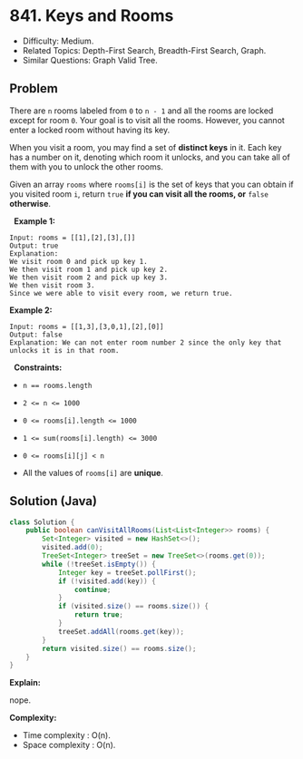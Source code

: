 # 841. Keys and Rooms

- Difficulty: Medium.
- Related Topics: Depth-First Search, Breadth-First Search, Graph.
- Similar Questions: Graph Valid Tree.

## Problem

There are ```n``` rooms labeled from ```0``` to ```n - 1``` and all the rooms are locked except for room ```0```. Your goal is to visit all the rooms. However, you cannot enter a locked room without having its key.

When you visit a room, you may find a set of **distinct keys** in it. Each key has a number on it, denoting which room it unlocks, and you can take all of them with you to unlock the other rooms.

Given an array ```rooms``` where ```rooms[i]``` is the set of keys that you can obtain if you visited room ```i```, return ```true``` **if you can visit **all** the rooms, or** ```false``` **otherwise**.

 
**Example 1:**

```
Input: rooms = [[1],[2],[3],[]]
Output: true
Explanation: 
We visit room 0 and pick up key 1.
We then visit room 1 and pick up key 2.
We then visit room 2 and pick up key 3.
We then visit room 3.
Since we were able to visit every room, we return true.
```

**Example 2:**

```
Input: rooms = [[1,3],[3,0,1],[2],[0]]
Output: false
Explanation: We can not enter room number 2 since the only key that unlocks it is in that room.
```

 
**Constraints:**


	
- ```n == rooms.length```
	
- ```2 <= n <= 1000```
	
- ```0 <= rooms[i].length <= 1000```
	
- ```1 <= sum(rooms[i].length) <= 3000```
	
- ```0 <= rooms[i][j] < n```
	
- All the values of ```rooms[i]``` are **unique**.



## Solution (Java)

```java
class Solution {
    public boolean canVisitAllRooms(List<List<Integer>> rooms) {
        Set<Integer> visited = new HashSet<>();
        visited.add(0);
        TreeSet<Integer> treeSet = new TreeSet<>(rooms.get(0));
        while (!treeSet.isEmpty()) {
            Integer key = treeSet.pollFirst();
            if (!visited.add(key)) {
                continue;
            }
            if (visited.size() == rooms.size()) {
                return true;
            }
            treeSet.addAll(rooms.get(key));
        }
        return visited.size() == rooms.size();
    }
}
```

**Explain:**

nope.

**Complexity:**

* Time complexity : O(n).
* Space complexity : O(n).
